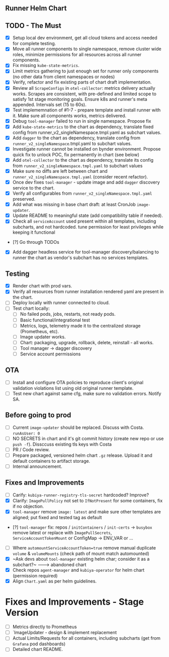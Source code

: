 ## Runner Helm Chart

## TODO - The Must

- [x] Setup local dev environment, get all cloud tokens and access needed for complete testing.
- [x] Move all runner components to single namespace, remove cluster wide roles, minimize permissions for all resources across all runner components.
- [x] Fix missing `kube-state-metrics`.
- [x] Limit metrics gathering to just enough set for runner only components (no other data from client namespaces or nodes)
- [x] Verify, refactor and fix existing parts of chart draft implementation.
- [x] Review all `ScrapeConfigs` in `otel-collector`: metrics delivery actually works. Scrapes are consistent, with pre-defined and limited scope to satisfy 1st stage monitoring goals. Ensure k8s and runner's meta appended. Intervals set (15 to 60s). 
- [x] Test implememnation of #1-7 - prepare template and install runner with it. Make sure all components works, metrics delivered.
- [x]  Debug `tool-manager` failed to run in single namespace. Propose fix
- [x] Add `kube-state-metrics` to the chart as dependency, translate fixed config from runner_v2_singleNamespace.tmpl.yaml as subchart values.
- [x] Add `dagger` to the chart as dependency, translate config from `runner_v2_singleNamespace`.tmpl.yaml to subchart values.
- [x] Investigate runner cannot be installed on bynder environment. Propose quick fix to unlock POC, fix permanently in chart (see below)
- [x] Add `otel-collector` to the chart as dependency, translate its config from `runner_v2_singleNamespace.tmpl.yaml` to subchart values
- [x] Make sure no diffs are left between chart and `runner_v2_singleNamespace.tmpl.yaml` (consider recent refactor).
- [x] Once dev fixes `tool-manager` - update image and add `dagger` discovery service to the chart.
- [x] Verify all configurables from `runner_v2_singleNamespace.tmpl.yaml` preserved.
- [x] Add what was missing in base chart draft: at least CronJob `image-updater`.
- [x] Update README to meaningful state (add compatibility table if needed).
- [x] Check all `serviceAccount` used present within all templates, including subcharts, and not hardcoded. tune permission for least privileges while keeping it functional
- [?] Go through TODOs
- [x] Add dagger headless service for tool-manager discovery/balancing to runner the chart as vendor's subchart has no services templates.

## Testing

- [x] Render chart with prod vars.
- [x] Verify all resources from runner installation rendered yaml are present in the chart.
- [ ] Deploy locally with runner connected to cloud.
- [ ] Test chart locally:
    - [ ] No failed pods, jobs, restarts, not ready pods. 
    - [ ] Basic functional/integrational test
    - [ ] Metrics, logs, telemetry made it to the centralized storage (Prometheus, etc).
    - [ ] Image updater works.
    - [ ] Chart: packaging, upgrade, rollback, delete, reinstall - all works.
    - [ ] Tool manager -> dagger discovery
    - [ ] Service account permissions

## OTA

- [ ] Install and configure OTA policies to reproduce client's original validation violations list using old original runner template.
- [ ] Test new chart against same cfg, make sure no validation errors. Notify SA.

## Before going to prod

- [ ] Current `image-updater` should be replaced. Discuss with Costa. `runAsUser: 0`
- [ ] NO SECRETS in chart and it's git commit history (create new repo or use `push -f`). Dissccuss existing tls keys with Costa
- [ ] PR / Code review.
- [ ] Prepare packaged, versioned helm chart `.gz` release. Upload it and default containers to artifact storage.
- [ ] Internal announcement.

## Fixes and Improvements

- [ ] Carify: `kubiya-runner-registry-tls-secret` hardcoded? Improve?
- [x] Clarify: `ImagePullPolicy` not set to `IfNotPresent` for some containers, fix if no objection. 
- [x] `tool-manager` remove `image: latest` and make sure other templates are aligned; put fixed and tested tag as default
- [?] `tool-manager` fix: repos / `initContainers` / `init-certs` -> `busybox` remove latest or replace with `ImagePullSecrets`, `ServiceAccountTokenMount` or ConfigMap -> ENV_VAR or ...
- [ ] Where `automountServiceAccountToken=true` remove manual duplicate `volume` & `volumeMounts` (check path of mount match automounted)
- [x] ~Ask devs about `tool-manager` existing helm char; consider it as a subchart?~ ---> abandoned chart
- [x] Check repos `agent-manager` and `kubiya-operator` for helm chart (permission required)
- [x] Align `Chart.yaml` as per helm guidelines.

# Fixes and Improvements - Stage Version
- [ ] Metrics directly to Prometheus
- [ ] `ImageUpdater - design & implement replacement
- [ ] Actual Limits/Requests for all containers, including subcharts (get from `Grafana` pod dashboards)
- [ ] Detailed chart README.
